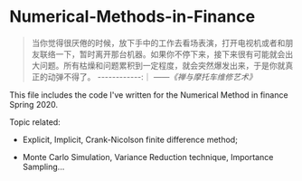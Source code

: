 # Numerical-Methods-in-Finance

> 当你觉得很厌倦的时候，放下手中的工作去看场表演，打开电视机或者和朋友联络一下，暂时离开那台机器。如果你不停下来，接下来很有可能就会出大问题。所有枯燥和问题累积到一定程度，就会突然爆发出来，于是你就真正的动弹不得了。
                                                       ------------:｜ *——《禅与摩托车维修艺术》*



This file includes the code I've written for the Numerical Method in finance Spring 2020.

Topic related: 
* Explicit, Implicit, Crank-Nicolson finite difference method; 

* Monte Carlo Simulation, Variance Reduction technique, Importance Sampling...

